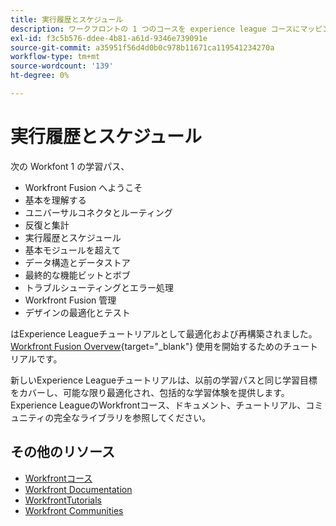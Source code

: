 ```yaml
---
title: 実行履歴とスケジュール
description: ワークフロントの 1 つのコースを experience league コースにマッピング
exl-id: f3c5b576-ddee-4b81-a61d-9346e739091e
source-git-commit: a35951f56d4d0b0c978b11671ca119541234270a
workflow-type: tm+mt
source-wordcount: '139'
ht-degree: 0%

---
```


# 実行履歴とスケジュール

次の Workfont 1 の学習パス、

* Workfront Fusion へようこそ
* 基本を理解する
* ユニバーサルコネクタとルーティング
* 反復と集計
* 実行履歴とスケジュール
* 基本モジュールを超えて
* データ構造とデータストア
* 最終的な機能ビットとボブ
* トラブルシューティングとエラー処理
* Workfront Fusion 管理
* デザインの最適化とテスト

はExperience Leagueチュートリアルとして最適化および再構築されました。 [Workfront Fusion Overvew](https://experienceleague.adobe.com/docs/workfront-learn/tutorials-workfront/fusion/welcome-to-workfront-fusion/workfront-fusion-overview.html?lang=en){target="_blank"} 使用を開始するためのチュートリアルです。

新しいExperience Leagueチュートリアルは、以前の学習パスと同じ学習目標をカバーし、可能な限り最適化され、包括的な学習体験を提供します。  Experience LeagueのWorkfrontコース、ドキュメント、チュートリアル、コミュニティの完全なライブラリを参照してください。

## その他のリソース

* [Workfrontコース](https://experienceleague.adobe.com/?lang=en&amp;Solution=Workfront#courses)
* [Workfront Documentation](https://experienceleague.adobe.com/docs/workfront.html)
* [WorkfrontTutorials](https://experienceleague.adobe.com/docs/workfront-learn/tutorials-workfront/home.html)
* [Workfront Communities](https://experienceleaguecommunities.adobe.com/t5/workfront/ct-p/workfront)
